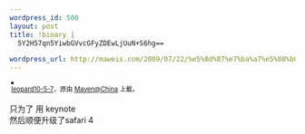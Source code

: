 ```yaml
--- 
wordpress_id: 500
layout: post
title: !binary |
  5Y2H57qn5YiwbGVvcGFyZDEwLjUuN+S6hg==

wordpress_url: http://maweis.com/2009/07/22/%e5%8d%87%e7%ba%a7%e5%88%b0leopard10-5-7%e4%ba%86/
---
```


<div style="text-align: left; padding: 3px;">
<a href="http://www.flickr.com/photos/maweiba/3744980487/" title="photo sharing"><img src="http://farm4.static.flickr.com/3468/3744980487_bf36e0cae2.jpg" style="border: solid 2px #000000;" alt="" /></a>
<br />
<span style="font-size: 0.8em; margin-top: 0px;"><a href="http://www.flickr.com/photos/maweiba/3744980487/">leopard10-5-7</a>，原由 <a href="http://www.flickr.com/people/maweiba/">Maven@China</a> 上載。</span>
</div>
<p>
只为了 用 keynote<br />
然后顺便升级了safari 4
</p>
